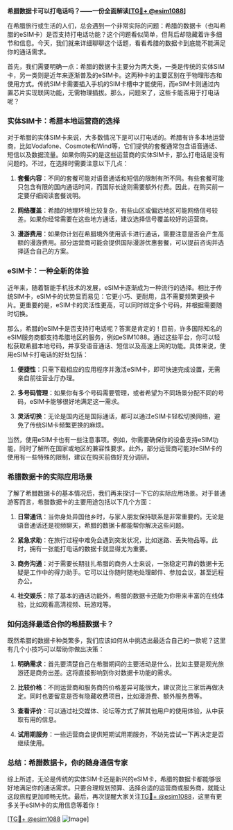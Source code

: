 **希腊数据卡可以打电话吗？——一份全面解读[[TG💪+ @esim1088](https://t.me/s/esim1088)]**

在希腊旅行或生活的人们，总会遇到一个非常实际的问题：希腊的数据卡（也叫希腊的eSIM卡）是否支持打电话功能？这个问题看似简单，但背后却隐藏着许多细节和信息。今天，我们就来详细聊聊这个话题，看看希腊的数据卡到底能不能满足你的通话需求。

首先，我们需要明确一点：希腊的数据卡主要分为两大类，一类是传统的实体SIM卡，另一类则是近年来逐渐普及的eSIM卡。这两种卡的主要区别在于物理形态和使用方式。传统SIM卡需要插入手机的SIM卡槽中才能使用，而eSIM卡则通过内置芯片实现联网功能，无需物理插拔。那么，问题来了，这些卡能否用于打电话呢？

### **实体SIM卡：希腊本地运营商的选择**

对于希腊的实体SIM卡来说，大多数情况下是可以打电话的。希腊有许多本地运营商，比如Vodafone、Cosmote和Wind等，它们提供的套餐通常包含语音通话、短信以及数据流量。如果你购买的是这些运营商的实体SIM卡，那么打电话是没有问题的。不过，在选择时需要注意以下几点：

1. **套餐内容**：不同的套餐可能对语音通话和短信的限制有所不同。有些套餐可能只包含有限的国内通话时间，而国际长途则需要额外付费。因此，在购买前一定要仔细阅读套餐说明。
   
2. **网络覆盖**：希腊的地理环境比较复杂，有些山区或偏远地区可能网络信号较差。如果你经常需要在这些地方通话，建议选择信号覆盖较好的运营商。

3. **漫游费用**：如果你计划在希腊境外使用该卡进行通话，需要注意是否会产生高额的漫游费用。部分运营商可能会提供国际漫游优惠套餐，可以提前咨询并选择适合自己的方案。

### **eSIM卡：一种全新的体验**

近年来，随着智能手机技术的发展，eSIM卡逐渐成为一种流行的选择。相比于传统SIM卡，eSIM卡的优势显而易见：它更小巧、更耐用，且不需要频繁更换卡片。更重要的是，eSIM卡的灵活性更高，可以同时绑定多个号码，并根据需要随时切换。

那么，希腊的eSIM卡是否支持打电话呢？答案是肯定的！目前，许多国际知名的eSIM服务商都支持希腊地区的服务，例如eSIM1088。通过这些平台，你可以轻松获取希腊本地号码，并享受语音通话、短信以及高速上网的功能。具体来说，使用eSIM卡打电话的好处包括：

1. **便捷性**：只需下载相应的应用程序并激活eSIM卡，即可快速完成设置，无需亲自前往营业厅办理。
   
2. **多号码管理**：如果你有多个号码需要管理，或者希望为不同场景分配不同的号码，eSIM卡能够很好地满足这一需求。

3. **灵活切换**：无论是国内还是国际通话，都可以通过eSIM卡轻松切换网络，避免了传统SIM卡频繁更换的麻烦。

当然，使用eSIM卡也有一些注意事项。例如，你需要确保你的设备支持eSIM功能，同时了解所在国家或地区的兼容性要求。此外，部分运营商可能对eSIM卡的使用有一些特殊的限制，建议在购买前做好充分调研。

### **希腊数据卡的实际应用场景**

了解了希腊数据卡的基本情况后，我们再来探讨一下它的实际应用场景。对于普通游客而言，希腊数据卡的主要用途包括以下几个方面：

1. **日常通讯**：当你身处异国他乡时，与家人朋友保持联系是非常重要的。无论是语音通话还是视频聊天，希腊的数据卡都能帮你解决这些问题。

2. **紧急求助**：在旅行过程中难免会遇到突发状况，比如迷路、丢失物品等。此时，拥有一张能打电话的数据卡就显得尤为重要。

3. **商务沟通**：对于需要长期驻扎希腊的商务人士来说，一张稳定可靠的数据卡无疑是工作中的得力助手。它可以让你随时随地处理邮件、参加会议，甚至远程办公。

4. **社交娱乐**：除了基本的通话功能外，希腊的数据卡还能为你带来丰富的在线体验，比如观看高清视频、玩游戏等。

### **如何选择最适合你的希腊数据卡？**

既然希腊的数据卡种类繁多，我们应该如何从中挑选出最适合自己的一款呢？这里有几个小技巧可以帮助你做出决策：

1. **明确需求**：首先要清楚自己在希腊期间的主要活动是什么，比如主要是观光旅游还是商务出差。这将直接影响到你对数据卡功能的需求。

2. **比较价格**：不同运营商和服务商的价格差异可能很大，建议货比三家后再做决定。同时也要留意是否有隐藏收费项目，比如漫游费、额外服务费等。

3. **查看评价**：可以通过社交媒体、论坛等方式了解其他用户的使用体验，从中获取有用的信息。

4. **试用期服务**：一些运营商会提供短期试用期服务，不妨先尝试一下再决定是否继续使用。

### **总结：希腊数据卡，你的随身通信专家**

综上所述，无论是传统的实体SIM卡还是新兴的eSIM卡，希腊的数据卡都能够很好地满足你的通话需求。只要合理规划预算、选择合适的运营商或服务商，就能让这段旅程更加顺畅无忧。最后，再次提醒大家关注[TG💪+ @esim1088](https://t.me/s/esim1088)，这里有更多关于eSIM卡的实用信息等着你！

[[TG💪+ @esim1088](https://t.me/s/esim1088) ![Image](https://i.postimg.cc/4NQfJmqS/Snipaste-2025-05-13-00-14-12.png)]